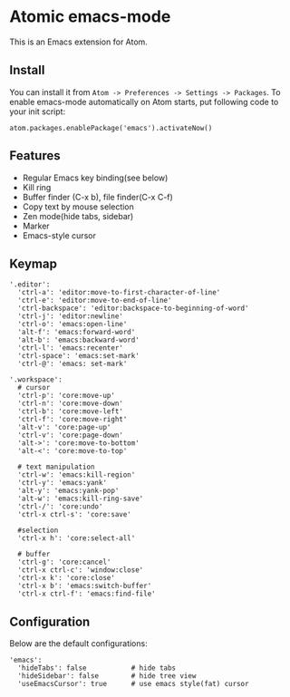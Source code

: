 Atomic emacs-mode
======

This is an Emacs extension for Atom.

## Install

You can install it from `Atom -> Preferences -> Settings -> Packages`. To enable emacs-mode automatically on Atom starts, put following code to your init script:

```
atom.packages.enablePackage('emacs').activateNow()
```

## Features

- Regular Emacs key binding(see below)
- Kill ring
- Buffer finder (C-x b), file finder(C-x C-f)
- Copy text by mouse selection
- Zen mode(hide tabs, sidebar)
- Marker
- Emacs-style cursor

## Keymap

```
'.editor':
  'ctrl-a': 'editor:move-to-first-character-of-line'
  'ctrl-e': 'editor:move-to-end-of-line'
  'ctrl-backspace': 'editor:backspace-to-beginning-of-word'
  'ctrl-j': 'editor:newline'
  'ctrl-o': 'emacs:open-line'
  'alt-f': 'emacs:forward-word'
  'alt-b': 'emacs:backward-word'
  'ctrl-l': 'emacs:recenter'
  'ctrl-space': 'emacs:set-mark'
  'ctrl-@': 'emacs: set-mark'

'.workspace':
  # cursor
  'ctrl-p': 'core:move-up'
  'ctrl-n': 'core:move-down'
  'ctrl-b': 'core:move-left'
  'ctrl-f': 'core:move-right'
  'alt-v': 'core:page-up'
  'ctrl-v': 'core:page-down'
  'alt->': 'core:move-to-bottom'
  'alt-<': 'core:move-to-top'

  # text manipulation
  'ctrl-w': 'emacs:kill-region'
  'ctrl-y': 'emacs:yank'
  'alt-y': 'emacs:yank-pop'
  'alt-w': 'emacs:kill-ring-save'
  'ctrl-/': 'core:undo'
  'ctrl-x ctrl-s': 'core:save'

  #selection
  'ctrl-x h': 'core:select-all'

  # buffer
  'ctrl-g': 'core:cancel'
  'ctrl-x ctrl-c': 'window:close'
  'ctrl-x k': 'core:close'
  'ctrl-x b': 'emacs:switch-buffer'
  'ctrl-x ctrl-f': 'emacs:find-file'
```

## Configuration
Below are the default configurations:

```
'emacs':
  'hideTabs': false           # hide tabs
  'hideSidebar': false        # hide tree view 
  'useEmacsCursor': true      # use emacs style(fat) cursor
```
